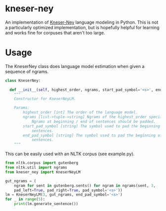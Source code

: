 # kneser-ney
An implementation of [Kneser-Ney](https://en.wikipedia.org/wiki/Kneser%E2%80%93Ney_smoothing) language modeling in Python.
This is not a particularly optimized implementation, but is hopefully helpful for learning and works fine for corpuses that aren't too large.

# Usage

  The KneserNey class does language model estimation when given a sequence of ngrams.
  
```python
class KneserNey:
    
  def __init__(self, highest_order, ngrams, start_pad_symbol='<s>', end_pad_symbol='</s>'):
    """
    Constructor for KneserNeyLM.

    Params:
        highest_order [int] The order of the language model.
        ngrams [list->tuple->string] Ngrams of the highest_order specified.
            Ngrams at beginning / end of sentences should be padded.
        start_pad_symbol [string] The symbol used to pad the beginning of
            sentences.
        end_pad_symbol [string] The symbol used to pad the beginning of
            sentences.
    """
 ```

This can be easily used with an NLTK corpus (see example.py).

```python
from nltk.corpus import gutenberg
from nltk.util import ngrams
from kneser_ney import KneserNeyLM

gut_ngrams = (
    ngram for sent in gutenberg.sents() for ngram in ngrams(sent, 3,
    pad_left=True, pad_right=True, pad_symbol='<s>'))
lm = KneserNeyLM(3, gut_ngrams, end_pad_symbol='<s>')
for _ in range(5):
    print(lm.generate_sentence())
```
